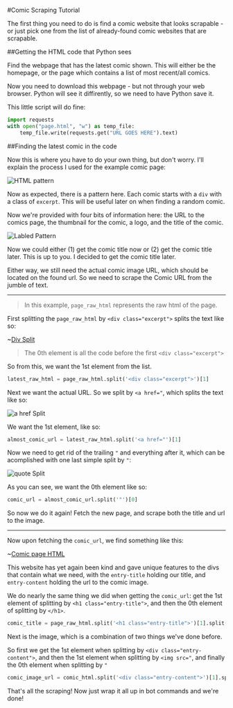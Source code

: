 #Comic Scraping Tutorial

The first thing you need to do is find a comic website that looks scrapable - or just pick one from the list of already-found comic websites that are scrapable.

##Getting the HTML code that Python sees

Find the webpage that has the latest comic shown. This will either be the homepage, or the page which contains a list of most recent/all comics.

Now you need to download this webpage - but not through your web browser. Python will see it diffirently, so we need to have Python save it.

This little script will do fine:

```Python
import requests
with open("page.html", "w") as temp_file:
    temp_file.write(requests.get("URL GOES HERE").text)
```

##Finding the latest comic in the code

Now this is where you have to do your own thing, but don't worry. I'll explain the process I used for the example comic page:

![HTML pattern](http://i.imgur.com/qobCUpD.jpg)

Now as expected, there is a pattern here. Each comic starts with a `div` with a class of `excerpt`. This will be useful later on when finding a random comic.

Now we're provided with four bits of information here: the URL to the comics page, the thumbnail for the comic, a logo, and the title of the comic.

![Labled Pattern](http://i.imgur.com/7ZKEY4Z.jpg)

Now we could either (1) get the comic title now or (2) get the comic title later. This is up to you. I decided to get the comic title later.

Either way, we still need the actual comic image URL, which should be located on the found url. So we need to scrape the Comic URL from the jumble of text.

*****

> In this example, `page_raw_html` represents the raw html of the page.

First splitting the `page_raw_html` by `<div class="excerpt">` splits the text like so:

~[Div Split](http://i.imgur.com/Q2fqgen.jpg)

> The 0th element is all the code before the first `<div class="excerpt">`

So from this, we want the 1st element from the list.

```Python
latest_raw_html = page_raw_html.split('<div class="excerpt">')[1]
```

Next we want the actual URL. So we split by `<a href="`, which splits the text like so:

![a href Split](http://i.imgur.com/21jQDX3.png)

We want the 1st element, like so:

```Python
almost_comic_url = latest_raw_html.split('<a href="')[1]
```

Now we need to get rid of the trailing `"` and everything after it, which can be acomplished with one last simple split by `"`:

![quote Split](http://i.imgur.com/AfOki9n.png)

As you can see, we want the 0th element like so:

```Python
comic_url = almost_comic_url.split('"')[0]
```

So now we do it again! Fetch the new page, and scrape both the title and url to the image.

*****

Now upon fetching the `comic_url`, we find something like this:

~[Comic page HTML](http://i.imgur.com/lrClkvZ.jpg)

This website has yet again been kind and gave unique features to the divs that contain what we need, with the `entry-title` holding our title, and `entry-content` holding the url to the comic image.

We do nearly the same thing we did when getting the `comic_url`: get the 1st element of splitting by `<h1 class="entry-title">`, and then the 0th element of splitting by `</h1>`.

```Python
comic_title = page_raw_html.split('<h1 class="entry-title">')[1].split("</h1>")[0]
```

Next is the image, which is a combination of two things we've done before.

So first we get the 1st element when splitting by `<div class="entry-content">`, and then the 1st element when splitting by `<img src="`, and finally the 0th element when splitting by `"`

```Python
comic_image_url = comic_html.split('<div class="entry-content">')[1].split("<img src="')[1].split('"')[0]
```

That's all the scraping! Now just wrap it all up in bot commands and we're done!